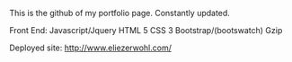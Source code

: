 This is the github of my portfolio page.  Constantly updated.  

Front End:
Javascript/Jquery
HTML 5
CSS 3
Bootstrap/(bootswatch)
Gzip

Deployed site:
http://www.eliezerwohl.com/
